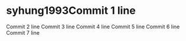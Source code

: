 # syhung1993Commit 1 line
Commit 2 line
Commit 3 line
Commit 4 line
Commit 5 line
Commit 6 line
Commit 7 line

